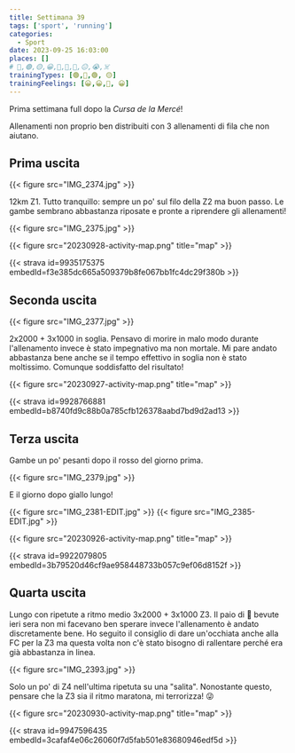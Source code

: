 ```yaml
---
title: Settimana 39
tags: ['sport', 'running']
categories:
  - Sport
date: 2023-09-25 16:03:00
places: []
# 🔴,🟢,🟡,😀,🙁,🫤,🙂,😐,😭,☠️
trainingTypes: [🟢,🔴,🟢, 🟡]
trainingFeelings: [😀,😀,🙂, 😀]
---
```

Prima settimana full dopo la _Cursa de la Mercé_!

<!--more--> 

Allenamenti non proprio ben distribuiti con 3 allenamenti di fila che non aiutano.

## Prima uscita

{{< figure src="IMG_2374.jpg" >}}

12km Z1. Tutto tranquillo: sempre un po' sul filo della Z2 ma buon passo. Le gambe sembrano abbastanza riposate e pronte a riprendere gli allenamenti!

{{< figure src="IMG_2375.jpg" >}}

{{< figure src="20230928-activity-map.png" title="map" >}}

{{< strava id=9935175375 embedId=f3e385dc665a509379b8fe067bb1fc4dc29f380b >}}

## Seconda uscita

{{< figure src="IMG_2377.jpg" >}}

2x2000 + 3x1000 in soglia. Pensavo di morire in malo modo durante l'allenamento invece è stato impegnativo ma non mortale. Mi pare andato abbastanza bene anche se il tempo effettivo in soglia non è stato moltissimo. Comunque soddisfatto del risultato!

{{< figure src="20230927-activity-map.png" title="map" >}}

{{< strava id=9928766881 embedId=b8740fd9c88b0a785cfb126378aabd7bd9d2ad13 >}}

## Terza uscita

Gambe un po' pesanti dopo il rosso del giorno prima.

{{< figure src="IMG_2379.jpg" >}}

E il giorno dopo giallo lungo!

{{< figure src="IMG_2381-EDIT.jpg" >}}
{{< figure src="IMG_2385-EDIT.jpg" >}}

{{< figure src="20230926-activity-map.png" title="map" >}}

{{< strava id=9922079805 embedId=3b79520d46cf9ae958448733b057c9ef06d8152f >}}

## Quarta uscita

Lungo con ripetute a ritmo medio 3x2000 + 3x1000 Z3. Il paio di 🍻 bevute ieri sera  non mi facevano ben sperare invece l'allenamento è andato discretamente bene. Ho seguito il consiglio di dare un'occhiata anche alla FC per la Z3 ma questa volta non c'è stato bisogno di rallentare perché era già abbastanza in linea. 

{{< figure src="IMG_2393.jpg" >}}

Solo un po' di Z4 nell'ultima ripetuta su una "salita".
Nonostante questo, pensare che la Z3 sia il ritmo maratona, mi terrorizza! 😜

{{< figure src="20230930-activity-map.png" title="map" >}}

{{< strava id=9947596435 embedId=3cafaf4e06c26060f7d5fab501e83680946edf5d >}}
